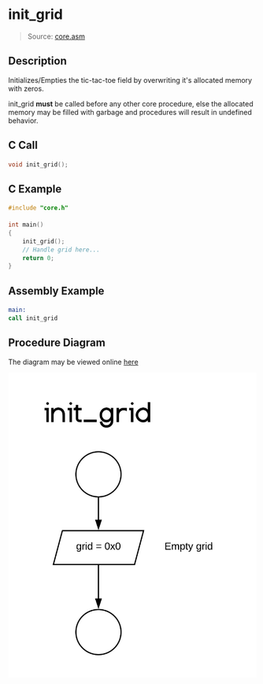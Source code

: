 # init_grid
> Source: [core.asm](/src/core.asm)

## Description

Initializes/Empties the tic-tac-toe field by overwriting it's allocated memory with zeros.

init_grid **must** be called before any other core procedure, else the allocated memory may be filled with garbage and procedures will result in undefined behavior.

## C Call
```C
void init_grid();
```

## C Example

```C
#include "core.h"

int main()
{
    init_grid();
    // Handle grid here...
    return 0;
}
```

## Assembly Example

```asm
main:
call init_grid
```

## Procedure Diagram

The diagram may be viewed online [here](https://www.lucidchart.com/invitations/accept/07152f13-30bb-43b1-8e44-199bdf4b9f2f)

![diagram](img/init_grid.png)
